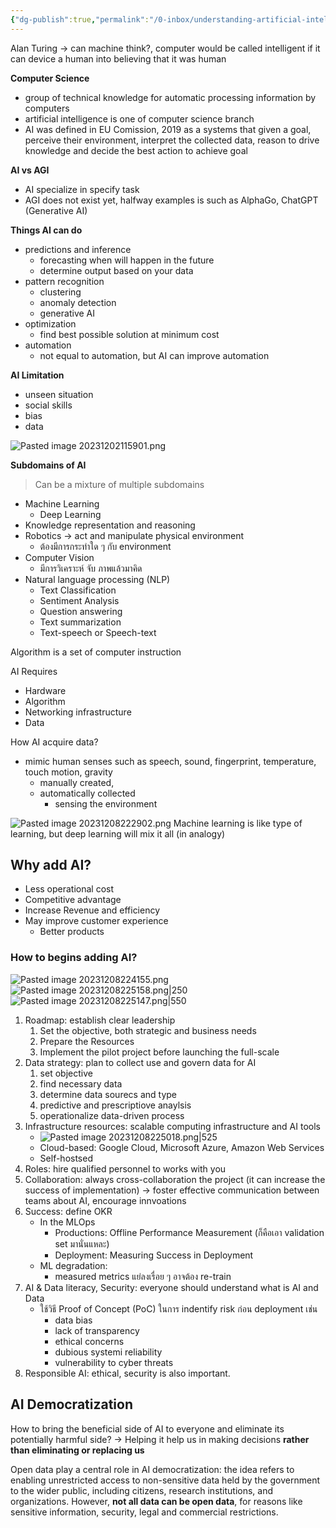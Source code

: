 ```yaml
---
{"dg-publish":true,"permalink":"/0-inbox/understanding-artificial-intelligence/","tags":["datacamp/ai"],"created":"2023-12-02T11:43:38.357+07:00","updated":"2025-09-15T23:19:06.365+07:00"}
---
```


Alan Turing -> can machine think?, computer would be called intelligent if it can device a human into believing that it was human

**Computer Science**
- group of technical knowledge for automatic processing information by computers
- artificial intelligence is one of computer science branch
- AI was defined in EU Comission, 2019 as a systems that given a goal, perceive their environment, interpret the collected data, reason to drive knowledge and decide the best action to achieve goal

**AI vs AGI**
- AI specialize in specify task
- AGI does not exist yet, halfway examples is such as AlphaGo, ChatGPT (Generative AI)

**Things AI can do**
- predictions and inference
	- forecasting when will happen in the future
	- determine output based on your data
- pattern recognition
	- clustering
	- anomaly detection
	- generative AI
- optimization
	- find best possible solution at minimum cost
- automation
	- not equal to automation, but AI can improve automation

**AI Limitation**
- unseen situation
- social skills
- bias
- data

![Pasted image 20231202115901.png](/img/user/3%20Resources/Attachment/Pasted%20image%2020231202115901.png)

**Subdomains of AI**
> Can be a mixture of multiple subdomains
- Machine Learning
	- Deep Learning
- Knowledge representation and reasoning 
- Robotics -> act and manipulate physical environment
	- ต้องมีการกระทำใด ๆ กับ environment
- Computer Vision
	- มีการวิเคราะห์ จับ ภาพแล้วมาคิด
- Natural language processing (NLP)
	- Text Classification
	- Sentiment Analysis
	- Question answering
	- Text summarization
	- Text-speech or Speech-text

Algorithm is a set of computer instruction

AI Requires
- Hardware
- Algorithm
- Networking infrastructure
- Data

How AI acquire data?
- mimic human senses such as speech, sound, fingerprint, temperature, touch motion, gravity
	- manually created,
	- automatically collected
		- sensing the environment


![Pasted image 20231208222902.png](/img/user/3%20Resources/Attachment/Pasted%20image%2020231208222902.png)
Machine learning is like type of learning, but deep learning will mix it all (in analogy)


## Why add AI?
- Less operational cost
- Competitive advantage
- Increase Revenue and efficiency
- May improve customer experience
	- Better products

### How to begins adding AI?
![Pasted image 20231208224155.png](/img/user/3%20Resources/Attachment/Pasted%20image%2020231208224155.png)
![Pasted image 20231208225158.png|250](/img/user/3%20Resources/Attachment/Pasted%20image%2020231208225158.png)
![Pasted image 20231208225147.png|550](/img/user/3%20Resources/Attachment/Pasted%20image%2020231208225147.png)
1. Roadmap: establish clear leadership
	1. Set the objective, both strategic and business needs
	2. Prepare the Resources
	3. Implement the pilot project before launching the full-scale
2. Data strategy: plan to collect use and govern data for AI
	1. set objective
	2. find necessary data
	3. determine data sourecs and type
	4. predictive and prescriptiove anaylsis
	5. operationalize data-driven process
3. Infrastructure resources: scalable computing infrastructure and AI tools 
	- ![Pasted image 20231208225018.png|525](/img/user/3%20Resources/Attachment/Pasted%20image%2020231208225018.png)
	- Cloud-based: Google Cloud, Microsoft Azure, Amazon Web Services
	- Self-hostsed
4. Roles: hire qualified personnel to works with you
5. Collaboration: always cross-collaboration the project (it can increase the success of implementation) -> foster effective communication between teams about AI, encourage innvoations
6. Success: define OKR
	- In the MLOps
		- Productions: Offline Performance Measurement (ก็คือเอา validation set มานั่นแหละ)
		- Deployment: Measuring Success in Deployment
	- ML degradation:
		- measured metrics แย่ลงเรื่อย ๆ อาจต้อง re-train
7. AI & Data literacy, Security: everyone should understand what is AI and Data
	- ใช้วิธี Proof of Concept (PoC) ในการ indentify risk ก่อน deployment เช่น
		- data bias
		- lack of transparency
		- ethical concerns
		- dubious systemi reliability
		- vulnerability to cyber threats
8. Responsible AI: ethical, security is also important.



## AI Democratization
How to bring the beneficial side of AI to everyone and eliminate its potentially harmful side? -> Helping it help us in making decisions **rather than eliminating or replacing us**

Open data play a central role in AI democratization: the idea refers to enabling unrestricted access to non-sensitive data held by the government to the wider public, including citizens, research institutions, and organizations. However, **not all data can be open data**, for reasons like sensitive information, security, legal and commercial restrictions. 

